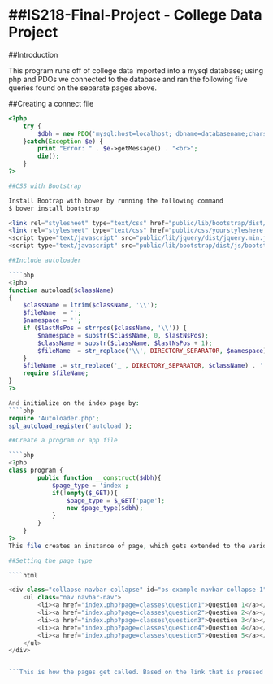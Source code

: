 ##IS218-Final-Project - College Data Project
===================


##Introduction

This program runs off of college data imported into a mysql database; using php and PDOs we connected to the database and ran the following five queries found on the separate pages above.


##Creating a connect file
````php
<?php
	try {
		$dbh = new PDO('mysql:host=localhost; dbname=databasename;charset=utf8', 'username', 'password');
	}catch(Exception $e) {
		print "Error: " . $e->getMessage() . "<br>";
		die();
	}	
?>

##CSS with Bootstrap

Install Bootrap with bower by running the following command
$ bower install bootstrap

<link rel="stylesheet" type="text/css" href="public/lib/bootstrap/dist/css/bootstrap.min.css" />
<link rel="stylesheet" type="text/css" href="public/css/yourstyleshere.css">
<script type="text/javascript" src="public/lib/jquery/dist/jquery.min.js"></script>
<script type="text/javascript" src="public/lib/bootstrap/dist/js/bootstrap.min.js"></script>

##Include autoloader

````php
<?php
function autoload($className)
{
    $className = ltrim($className, '\\');
    $fileName  = '';
    $namespace = '';
    if ($lastNsPos = strrpos($className, '\\')) {
        $namespace = substr($className, 0, $lastNsPos);
        $className = substr($className, $lastNsPos + 1);
        $fileName  = str_replace('\\', DIRECTORY_SEPARATOR, $namespace) . DIRECTORY_SEPARATOR;
    }
    $fileName .= str_replace('_', DIRECTORY_SEPARATOR, $className) . '.php';
    require $fileName;
}
?>

And initialize on the index page by:
````php
require 'Autoloader.php';
spl_autoload_register('autoload');

##Create a program or app file

````php
<?php
class program {
		public function __construct($dbh){
			$page_type = 'index';
			if(!empty($_GET)){
				$page_type = $_GET['page'];
				new $page_type($dbh);
			}
		}
	}
?>
This file creates an instance of page, which gets extended to the various questions. Based on the question the proper class gets created and data displayed.

##Setting the page type

````html

<div class="collapse navbar-collapse" id="bs-example-navbar-collapse-1">
	<ul class="nav navbar-nav">
		<li><a href="index.php?page=classes\question1">Question 1</a></li>
		<li><a href="index.php?page=classes\question2">Question 2</a></li>
		<li><a href="index.php?page=classes\question3">Question 3</a></li>
		<li><a href="index.php?page=classes\question4">Question 4</a></li>
		<li><a href="index.php?page=classes\question5">Question 5</a></li>
	</ul>
</div>


```This is how the pages get called. Based on the link that is pressed in the navigation, the page gets set to that question. 

